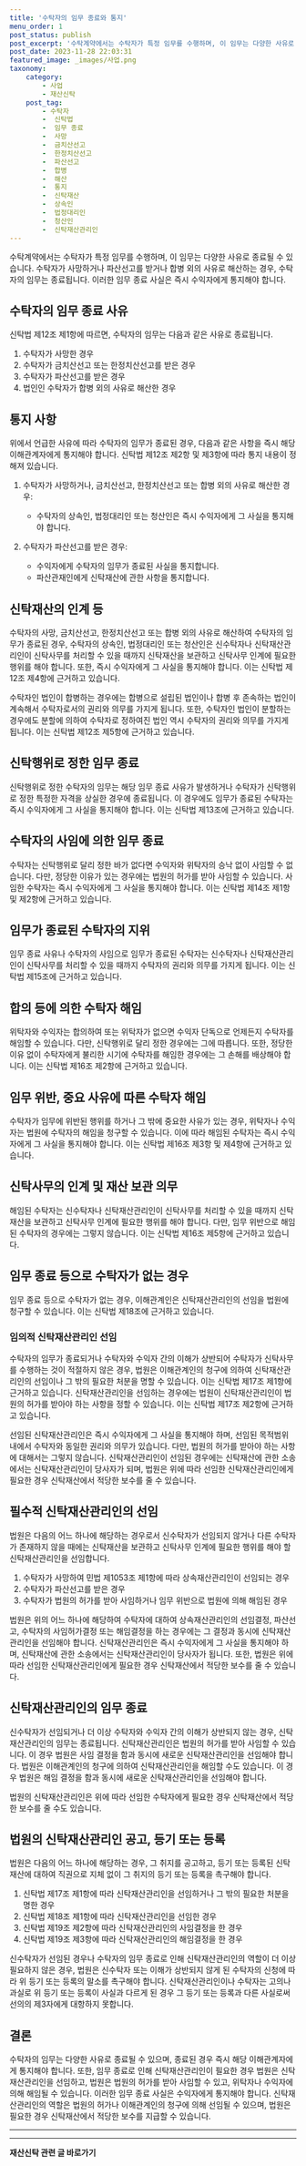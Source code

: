 ```yaml
---
title: '수탁자의 임무 종료와 통지'
menu_order: 1
post_status: publish
post_excerpt: '수탁계약에서는 수탁자가 특정 임무를 수행하며, 이 임무는 다양한 사유로 종료될 수 있습니다. 수탁자가 사망하거나 파산선고를 받거나 합병 외의 사유로 해산하는 경우, 수탁자의 임무는 종료됩니다. 이러한 임무 종료 사실은 즉시 수익자에게 통지해야 합니다.'
post_date: 2023-11-28 22:03:31
featured_image: _images/사업.png
taxonomy:
    category:
        - 사업
        - 재산신탁
    post_tag:
        - 수탁자
        -  신탁법
        -  임무 종료
        -  사망
        -  금치산선고
        -  한정치산선고
        -  파산선고
        -  합병
        -  해산
        -  통지
        -  신탁재산
        -  상속인
        -  법정대리인
        -  청산인
        -  신탁재산관리인
---
```



수탁계약에서는 수탁자가 특정 임무를 수행하며, 이 임무는 다양한 사유로 종료될 수 있습니다. 수탁자가 사망하거나 파산선고를 받거나 합병 외의 사유로 해산하는 경우, 수탁자의 임무는 종료됩니다. 이러한 임무 종료 사실은 즉시 수익자에게 통지해야 합니다.

## 수탁자의 임무 종료 사유

신탁법 제12조 제1항에 따르면, 수탁자의 임무는 다음과 같은 사유로 종료됩니다.

1. 수탁자가 사망한 경우
2. 수탁자가 금치산선고 또는 한정치산선고를 받은 경우
3. 수탁자가 파산선고를 받은 경우
4. 법인인 수탁자가 합병 외의 사유로 해산한 경우

## 통지 사항

위에서 언급한 사유에 따라 수탁자의 임무가 종료된 경우, 다음과 같은 사항을 즉시 해당 이해관계자에게 통지해야 합니다. 신탁법 제12조 제2항 및 제3항에 따라 통지 내용이 정해져 있습니다.

1. 수탁자가 사망하거나, 금치산선고, 한정치산선고 또는 합병 외의 사유로 해산한 경우:
   - 수탁자의 상속인, 법정대리인 또는 청산인은 즉시 수익자에게 그 사실을 통지해야 합니다.

2. 수탁자가 파산선고를 받은 경우:
   - 수익자에게 수탁자의 임무가 종료된 사실을 통지합니다.
   - 파산관재인에게 신탁재산에 관한 사항을 통지합니다.

## 신탁재산의 인계 등

수탁자의 사망, 금치산선고, 한정치산선고 또는 합병 외의 사유로 해산하여 수탁자의 임무가 종료된 경우, 수탁자의 상속인, 법정대리인 또는 청산인은 신수탁자나 신탁재산관리인이 신탁사무를 처리할 수 있을 때까지 신탁재산을 보관하고 신탁사무 인계에 필요한 행위를 해야 합니다. 또한, 즉시 수익자에게 그 사실을 통지해야 합니다. 이는 신탁법 제12조 제4항에 근거하고 있습니다.

수탁자인 법인이 합병하는 경우에는 합병으로 설립된 법인이나 합병 후 존속하는 법인이 계속해서 수탁자로서의 권리와 의무를 가지게 됩니다. 또한, 수탁자인 법인이 분할하는 경우에도 분할에 의하여 수탁자로 정하여진 법인 역시 수탁자의 권리와 의무를 가지게 됩니다. 이는 신탁법 제12조 제5항에 근거하고 있습니다.

## 신탁행위로 정한 임무 종료

신탁행위로 정한 수탁자의 임무는 해당 임무 종료 사유가 발생하거나 수탁자가 신탁행위로 정한 특정한 자격을 상실한 경우에 종료됩니다. 이 경우에도 임무가 종료된 수탁자는 즉시 수익자에게 그 사실을 통지해야 합니다. 이는 신탁법 제13조에 근거하고 있습니다.

## 수탁자의 사임에 의한 임무 종료

수탁자는 신탁행위로 달리 정한 바가 없다면 수익자와 위탁자의 승낙 없이 사임할 수 없습니다. 다만, 정당한 이유가 있는 경우에는 법원의 허가를 받아 사임할 수 있습니다. 사임한 수탁자는 즉시 수익자에게 그 사실을 통지해야 합니다. 이는 신탁법 제14조 제1항 및 제2항에 근거하고 있습니다.

## 임무가 종료된 수탁자의 지위

임무 종료 사유나 수탁자의 사임으로 임무가 종료된 수탁자는 신수탁자나 신탁재산관리인이 신탁사무를 처리할 수 있을 때까지 수탁자의 권리와 의무를 가지게 됩니다. 이는 신탁법 제15조에 근거하고 있습니다.

## 합의 등에 의한 수탁자 해임

위탁자와 수익자는 합의하여 또는 위탁자가 없으면 수익자 단독으로 언제든지 수탁자를 해임할 수 있습니다. 다만, 신탁행위로 달리 정한 경우에는 그에 따릅니다. 또한, 정당한 이유 없이 수탁자에게 불리한 시기에 수탁자를 해임한 경우에는 그 손해를 배상해야 합니다. 이는 신탁법 제16조 제2항에 근거하고 있습니다.

## 임무 위반, 중요 사유에 따른 수탁자 해임

수탁자가 임무에 위반된 행위를 하거나 그 밖에 중요한 사유가 있는 경우, 위탁자나 수익자는 법원에 수탁자의 해임을 청구할 수 있습니다. 이에 따라 해임된 수탁자는 즉시 수익자에게 그 사실을 통지해야 합니다. 이는 신탁법 제16조 제3항 및 제4항에 근거하고 있습니다.

## 신탁사무의 인계 및 재산 보관 의무

해임된 수탁자는 신수탁자나 신탁재산관리인이 신탁사무를 처리할 수 있을 때까지 신탁재산을 보관하고 신탁사무 인계에 필요한 행위를 해야 합니다. 다만, 임무 위반으로 해임된 수탁자의 경우에는 그렇지 않습니다. 이는 신탁법 제16조 제5항에 근거하고 있습니다.

## 임무 종료 등으로 수탁자가 없는 경우

임무 종료 등으로 수탁자가 없는 경우, 이해관계인은 신탁재산관리인의 선임을 법원에 청구할 수 있습니다. 이는 신탁법 제18조에 근거하고 있습니다.

### 임의적 신탁재산관리인 선임

수탁자의 임무가 종료되거나 수탁자와 수익자 간의 이해가 상반되어 수탁자가 신탁사무를 수행하는 것이 적절하지 않은 경우, 법원은 이해관계인의 청구에 의하여 신탁재산관리인의 선임이나 그 밖의 필요한 처분을 명할 수 있습니다. 이는 신탁법 제17조 제1항에 근거하고 있습니다. 신탁재산관리인을 선임하는 경우에는 법원이 신탁재산관리인이 법원의 허가를 받아야 하는 사항을 정할 수 있습니다. 이는 신탁법 제17조 제2항에 근거하고 있습니다.

선임된 신탁재산관리인은 즉시 수익자에게 그 사실을 통지해야 하며, 선임된 목적범위 내에서 수탁자와 동일한 권리와 의무가 있습니다. 다만, 법원의 허가를 받아야 하는 사항에 대해서는 그렇지 않습니다. 신탁재산관리인이 선임된 경우에는 신탁재산에 관한 소송에서는 신탁재산관리인이 당사자가 되며, 법원은 위에 따라 선임한 신탁재산관리인에게 필요한 경우 신탁재산에서 적당한 보수를 줄 수 있습니다.

## 필수적 신탁재산관리인의 선임

법원은 다음의 어느 하나에 해당하는 경우로서 신수탁자가 선임되지 않거나 다른 수탁자가 존재하지 않을 때에는 신탁재산을 보관하고 신탁사무 인계에 필요한 행위를 해야 할 신탁재산관리인을 선임합니다.

1. 수탁자가 사망하여 민법 제1053조 제1항에 따라 상속재산관리인이 선임되는 경우
2. 수탁자가 파산선고를 받은 경우
3. 수탁자가 법원의 허가를 받아 사임하거나 임무 위반으로 법원에 의해 해임된 경우

법원은 위의 어느 하나에 해당하여 수탁자에 대하여 상속재산관리인의 선임결정, 파산선고, 수탁자의 사임허가결정 또는 해임결정을 하는 경우에는 그 결정과 동시에 신탁재산관리인을 선임해야 합니다. 신탁재산관리인은 즉시 수익자에게 그 사실을 통지해야 하며, 신탁재산에 관한 소송에서는 신탁재산관리인이 당사자가 됩니다. 또한, 법원은 위에 따라 선임한 신탁재산관리인에게 필요한 경우 신탁재산에서 적당한 보수를 줄 수 있습니다.

## 신탁재산관리인의 임무 종료

신수탁자가 선임되거나 더 이상 수탁자와 수익자 간의 이해가 상반되지 않는 경우, 신탁재산관리인의 임무는 종료됩니다. 신탁재산관리인은 법원의 허가를 받아 사임할 수 있습니다. 이 경우 법원은 사임 결정을 함과 동시에 새로운 신탁재산관리인을 선임해야 합니다. 법원은 이해관계인의 청구에 의하여 신탁재산관리인을 해임할 수도 있습니다. 이 경우 법원은 해임 결정을 함과 동시에 새로운 신탁재산관리인을 선임해야 합니다.

법원의 신탁재산관리인은 위에 따라 선임한 수탁자에게 필요한 경우 신탁재산에서 적당한 보수를 줄 수도 있습니다.

## 법원의 신탁재산관리인 공고, 등기 또는 등록

법원은 다음의 어느 하나에 해당하는 경우, 그 취지를 공고하고, 등기 또는 등록된 신탁재산에 대하여 직권으로 지체 없이 그 취지의 등기 또는 등록을 촉구해야 합니다.

1. 신탁법 제17조 제1항에 따라 신탁재산관리인을 선임하거나 그 밖의 필요한 처분을 명한 경우
2. 신탁법 제18조 제1항에 따라 신탁재산관리인을 선임한 경우
3. 신탁법 제19조 제2항에 따라 신탁재산관리인의 사임결정을 한 경우
4. 신탁법 제19조 제3항에 따라 신탁재산관리인의 해임결정을 한 경우

신수탁자가 선임된 경우나 수탁자의 임무 종료로 인해 신탁재산관리인의 역할이 더 이상 필요하지 않은 경우, 법원은 신수탁자 또는 이해가 상반되지 않게 된 수탁자의 신청에 따라 위 등기 또는 등록의 말소를 촉구해야 합니다. 신탁재산관리인이나 수탁자는 고의나 과실로 위 등기 또는 등록이 사실과 다르게 된 경우 그 등기 또는 등록과 다른 사실로써 선의의 제3자에게 대항하지 못합니다.

## 결론

수탁자의 임무는 다양한 사유로 종료될 수 있으며, 종료된 경우 즉시 해당 이해관계자에게 통지해야 합니다. 또한, 임무 종료로 인해 신탁재산관리인이 필요한 경우 법원은 신탁재산관리인을 선임하고, 법원은 법원의 허가를 받아 사임할 수 있고, 위탁자나 수익자에 의해 해임될 수 있습니다. 이러한 임무 종료 사실은 수익자에게 통지해야 합니다. 신탁재산관리인의 역할은 법원의 허가나 이해관계인의 청구에 의해 선임될 수 있으며, 법원은 필요한 경우 신탁재산에서 적당한 보수를 지급할 수 있습니다.

---

<!-- wp:separator -->
<hr class="wp-block-separator has-alpha-channel-opacity"/>
<!-- /wp:separator -->

<!-- wp:group {"backgroundColor":"base","layout":{"type":"constrained"}} -->
<div class="wp-block-group has-base-background-color has-background"><!-- wp:paragraph {"align":"center","fontSize":"medium"} -->
<p class="has-text-align-center has-large-font-size"><strong>재산신탁 관련 글 바로가기</strong></p>
<!-- /wp:paragraph -->


<!-- wp:latest-posts
{"categories":[{"id":28227,"count":19,"description":"","link":"https://uknowlaw.com/category/%ec%9e%ac%ec%82%b0%ec%8b%a0%ed%83%81/","name":"재산신탁","slug":"재산신탁","taxonomy":"category","parent":0,"meta":[],"_links":{"self":[{"href":"https://uknowlaw.com/wp-json/wp/v2/categories/28227"}],"collection":[{"href":"https://uknowlaw.com/wp-json/wp/v2/categories"}],"about":[{"href":"https://uknowlaw.com/wp-json/wp/v2/taxonomies/category"}],"wp:post_type":[{"href":"https://uknowlaw.com/wp-json/wp/v2/posts?categories=28227"}],"curies":[{"name":"wp","href":"https://api.w.org/{rel}","templated":true}]}}],"postsToShow":100,"excerptLength":28,"postLayout":"grid","columns":2,"featuredImageAlign":"left","featuredImageSizeSlug":"large","fontSize":"small"} /--></div>
<!-- /wp:group -->